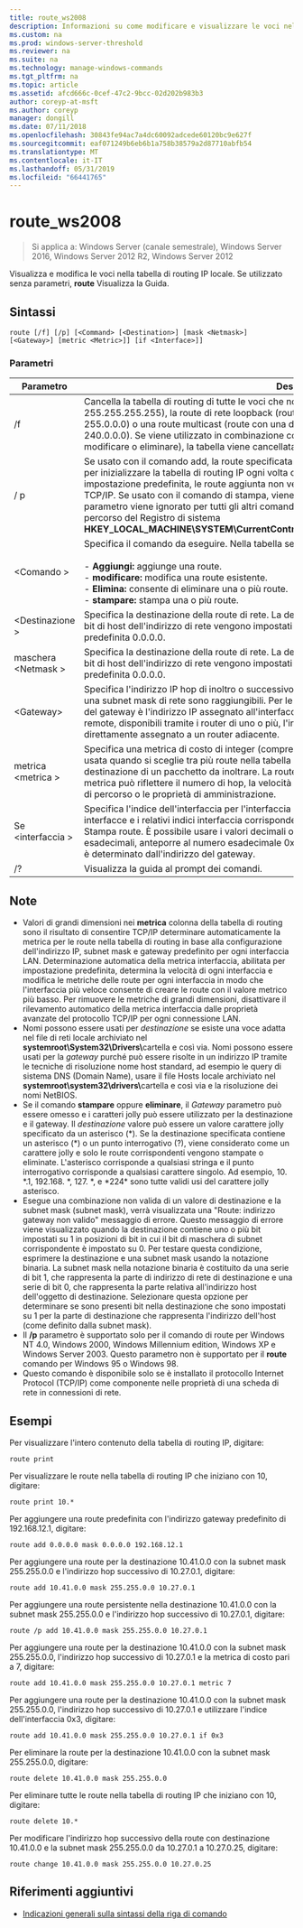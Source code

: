 ```yaml
---
title: route_ws2008
description: Informazioni su come modificare e visualizzare le voci nella tabella di routing IP locale.
ms.custom: na
ms.prod: windows-server-threshold
ms.reviewer: na
ms.suite: na
ms.technology: manage-windows-commands
ms.tgt_pltfrm: na
ms.topic: article
ms.assetid: afcd666c-0cef-47c2-9bcc-02d202b983b3
author: coreyp-at-msft
ms.author: coreyp
manager: dongill
ms.date: 07/11/2018
ms.openlocfilehash: 30843fe94ac7a4dc60092adcede60120bc9e627f
ms.sourcegitcommit: eaf071249b6eb6b1a758b38579a2d87710abfb54
ms.translationtype: MT
ms.contentlocale: it-IT
ms.lasthandoff: 05/31/2019
ms.locfileid: "66441765"
---
```

# <a name="routews2008"></a>route_ws2008

>Si applica a: Windows Server (canale semestrale), Windows Server 2016, Windows Server 2012 R2, Windows Server 2012

Visualizza e modifica le voci nella tabella di routing IP locale. Se utilizzato senza parametri, **route** Visualizza la Guida.   

## <a name="syntax"></a>Sintassi  
```  
route [/f] [/p] [<Command> [<Destination>] [mask <Netmask>] [<Gateway>] [metric <Metric>]] [if <Interface>]]  
```  

### <a name="parameters"></a>Parametri  

|Parametro|Descrizione|  
|-------|--------|  
|/f|Cancella la tabella di routing di tutte le voci che non sono le route host (route con una netmask 255.255.255.255), la route di rete loopback (route con destinazione 127.0.0.0 e una subnet mask 255.0.0.0) o una route multicast (route con una destinazione di 224.0.0.0 e una subnet mask 240.0.0.0). Se viene utilizzato in combinazione con uno dei comandi (ad esempio come aggiungere, modificare o eliminare), la tabella viene cancellata prima di eseguire il comando.|  
|/ p|Se usato con il comando add, la route specificata viene aggiunto al Registro di sistema e viene usata per inizializzare la tabella di routing IP ogni volta che viene avviato il protocollo TCP/IP. Per impostazione predefinita, le route aggiunta non vengono mantenute quando viene avviato il protocollo TCP/IP. Se usato con il comando di stampa, viene visualizzato l'elenco delle route persistente. Questo parametro viene ignorato per tutti gli altri comandi. Le route permanenti vengono archiviate nel percorso del Registro di sistema **HKEY_LOCAL_MACHINE\SYSTEM\CurrentControlSet\Services\Tcpip\Parameters\PersistentRoutes**.|  
|\<Comando >|Specifica il comando da eseguire. Nella tabella seguente elenca i comandi validi:<br /><br />-   **Aggiungi:** aggiunge una route.<br />-   **modificare:** modifica una route esistente.<br />-   **Elimina:** consente di eliminare una o più route.<br />-   **stampare:** stampa una o più route.|  
|\<Destinazione >|Specifica la destinazione della route di rete. La destinazione può essere un indirizzo di rete IP (in cui i bit di host dell'indirizzo di rete vengono impostati su 0), un indirizzo IP per una route host o per la route predefinita 0.0.0.0.|  
|maschera \<Netmask >|Specifica la destinazione della route di rete. La destinazione può essere un indirizzo di rete IP (in cui i bit di host dell'indirizzo di rete vengono impostati su 0), un indirizzo IP per una route host o per la route predefinita 0.0.0.0.|  
|\<Gateway>|Specifica l'indirizzo IP hop di inoltro o successivo su cui il set di indirizzi definiti per la destinazione e una subnet mask di rete sono raggiungibili. Per le route della subnet collegata localmente, l'indirizzo del gateway è l'indirizzo IP assegnato all'interfaccia che viene collegata alla subnet. Per le route remote, disponibili tramite i router di uno o più, l'indirizzo del gateway è un indirizzo IP raggiungibile direttamente assegnato a un router adiacente.|  
|metrica \<metrica >|Specifica una metrica di costo di integer (compreso nell'intervallo da 1 a 9999) per la route, che viene usata quando si sceglie tra più route nella tabella di routing che meglio soddisfano l'indirizzo di destinazione di un pacchetto da inoltrare. La route con il valore metrico più basso viene scelto. La metrica può riflettere il numero di hop, la velocità del percorso, percorso affidabilità, velocità effettiva di percorso o le proprietà di amministrazione.|  
|Se \<interfaccia >|Specifica l'indice dell'interfaccia per l'interfaccia in cui la destinazione è raggiungibile. Per un elenco di interfacce e i relativi indici interfaccia corrispondente, utilizzare la visualizzazione del comando Stampa route. È possibile usare i valori decimali o esadecimali per l'indice dell'interfaccia. Per i valori esadecimali, anteporre al numero esadecimale 0x. Quando il se parametro viene omesso, l'interfaccia è determinato dall'indirizzo del gateway.|  
|/?|Visualizza la guida al prompt dei comandi.|  

## <a name="remarks"></a>Note  
- Valori di grandi dimensioni nei **metrica** colonna della tabella di routing sono il risultato di consentire TCP/IP determinare automaticamente la metrica per le route nella tabella di routing in base alla configurazione dell'indirizzo IP, subnet mask e gateway predefinito per ogni interfaccia LAN. Determinazione automatica della metrica interfaccia, abilitata per impostazione predefinita, determina la velocità di ogni interfaccia e modifica le metriche delle route per ogni interfaccia in modo che l'interfaccia più veloce consente di creare le route con il valore metrico più basso. Per rimuovere le metriche di grandi dimensioni, disattivare il rilevamento automatico della metrica interfaccia dalle proprietà avanzate del protocollo TCP/IP per ogni connessione LAN.  
- Nomi possono essere usati per *destinazione* se esiste una voce adatta nel file di reti locale archiviato nel <strong>systemroot\System32\Drivers\\</strong>cartella e così via. Nomi possono essere usati per la *gateway* purché può essere risolte in un indirizzo IP tramite le tecniche di risoluzione nome host standard, ad esempio le query di sistema DNS (Domain Name), usare il file Hosts locale archiviato nel  <strong>systemroot\system32\drivers\\</strong>cartella e così via e la risoluzione dei nomi NetBIOS.  
- Se il comando **stampare** oppure **eliminare**, il *Gateway* parametro può essere omesso e i caratteri jolly può essere utilizzato per la destinazione e il gateway. Il *destinazione* valore può essere un valore carattere jolly specificato da un asterisco (*). Se la destinazione specificata contiene un asterisco (\*) o un punto interrogativo (?), viene considerato come un carattere jolly e solo le route corrispondenti vengono stampate o eliminate. L'asterisco corrisponde a qualsiasi stringa e il punto interrogativo corrisponde a qualsiasi carattere singolo. Ad esempio, 10. \*.1, 192.168. \*, 127. \*, e \*224\* sono tutte validi usi del carattere jolly asterisco.  
- Esegue una combinazione non valida di un valore di destinazione e la subnet mask (subnet mask), verrà visualizzata una "Route: indirizzo gateway non valido" messaggio di errore. Questo messaggio di errore viene visualizzato quando la destinazione contiene uno o più bit impostati su 1 in posizioni di bit in cui il bit di maschera di subnet corrispondente è impostato su 0. Per testare questa condizione, esprimere la destinazione e una subnet mask usando la notazione binaria. La subnet mask nella notazione binaria è costituito da una serie di bit 1, che rappresenta la parte di indirizzo di rete di destinazione e una serie di bit 0, che rappresenta la parte relativa all'indirizzo host dell'oggetto di destinazione. Selezionare questa opzione per determinare se sono presenti bit nella destinazione che sono impostati su 1 per la parte di destinazione che rappresenta l'indirizzo dell'host (come definito dalla subnet mask).  
- Il **/p** parametro è supportato solo per il comando di route per Windows NT 4.0, Windows 2000, Windows Millennium edition, Windows XP e Windows Server 2003. Questo parametro non è supportato per il **route** comando per Windows 95 o Windows 98.  
- Questo comando è disponibile solo se è installato il protocollo Internet Protocol (TCP/IP) come componente nelle proprietà di una scheda di rete in connessioni di rete.  

## <a name="BKMK_Examples"></a>Esempi  
Per visualizzare l'intero contenuto della tabella di routing IP, digitare:  
```  
route print  
```  
Per visualizzare le route nella tabella di routing IP che iniziano con 10, digitare:  
```  
route print 10.*  
```  
Per aggiungere una route predefinita con l'indirizzo gateway predefinito di 192.168.12.1, digitare:  
```  
route add 0.0.0.0 mask 0.0.0.0 192.168.12.1  
```  
Per aggiungere una route per la destinazione 10.41.0.0 con la subnet mask 255.255.0.0 e l'indirizzo hop successivo di 10.27.0.1, digitare:  
```  
route add 10.41.0.0 mask 255.255.0.0 10.27.0.1  
```  
Per aggiungere una route persistente nella destinazione 10.41.0.0 con la subnet mask 255.255.0.0 e l'indirizzo hop successivo di 10.27.0.1, digitare:  
```  
route /p add 10.41.0.0 mask 255.255.0.0 10.27.0.1  
```  
Per aggiungere una route per la destinazione 10.41.0.0 con la subnet mask 255.255.0.0, l'indirizzo hop successivo di 10.27.0.1 e la metrica di costo pari a 7, digitare:  
```  
route add 10.41.0.0 mask 255.255.0.0 10.27.0.1 metric 7  
```  
Per aggiungere una route per la destinazione 10.41.0.0 con la subnet mask 255.255.0.0, l'indirizzo hop successivo di 10.27.0.1 e utilizzare l'indice dell'interfaccia 0x3, digitare:  
```  
route add 10.41.0.0 mask 255.255.0.0 10.27.0.1 if 0x3  
```  
Per eliminare la route per la destinazione 10.41.0.0 con la subnet mask 255.255.0.0, digitare:  
```  
route delete 10.41.0.0 mask 255.255.0.0  
```  
Per eliminare tutte le route nella tabella di routing IP che iniziano con 10, digitare:  
```  
route delete 10.*  
```  
Per modificare l'indirizzo hop successivo della route con destinazione 10.41.0.0 e la subnet mask 255.255.0.0 da 10.27.0.1 a 10.27.0.25, digitare:  
```  
route change 10.41.0.0 mask 255.255.0.0 10.27.0.25  
```  

## <a name="additional-references"></a>Riferimenti aggiuntivi  
-   [Indicazioni generali sulla sintassi della riga di comando](command-line-syntax-key.md)  
